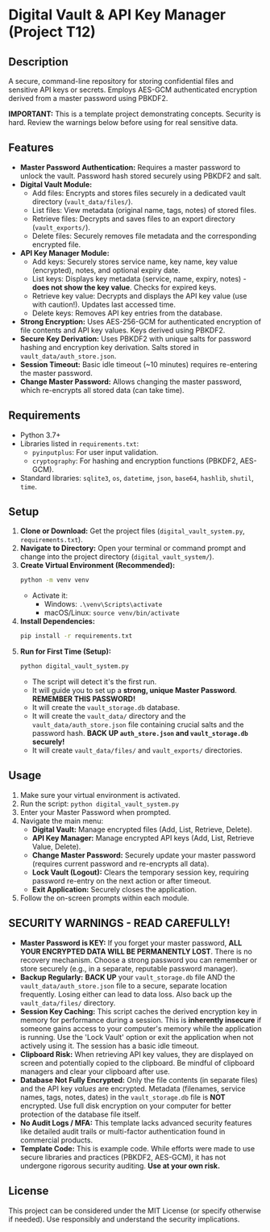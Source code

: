 # Digital Vault & API Key Manager (Project T12)

## Description

A secure, command-line repository for storing confidential files and sensitive API keys or secrets. Employs AES-GCM authenticated encryption derived from a master password using PBKDF2.

**IMPORTANT:** This is a template project demonstrating concepts. Security is hard. Review the warnings below before using for real sensitive data.

## Features

*   **Master Password Authentication:** Requires a master password to unlock the vault. Password hash stored securely using PBKDF2 and salt.
*   **Digital Vault Module:**
    *   Add files: Encrypts and stores files securely in a dedicated vault directory (`vault_data/files/`).
    *   List files: View metadata (original name, tags, notes) of stored files.
    *   Retrieve files: Decrypts and saves files to an export directory (`vault_exports/`).
    *   Delete files: Securely removes file metadata and the corresponding encrypted file.
*   **API Key Manager Module:**
    *   Add keys: Securely stores service name, key name, key value (encrypted), notes, and optional expiry date.
    *   List keys: Displays key metadata (service, name, expiry, notes) - **does not show the key value**. Checks for expired keys.
    *   Retrieve key value: Decrypts and displays the API key value (use with caution!). Updates last accessed time.
    *   Delete keys: Removes API key entries from the database.
*   **Strong Encryption:** Uses AES-256-GCM for authenticated encryption of file contents and API key values. Keys derived using PBKDF2.
*   **Secure Key Derivation:** Uses PBKDF2 with unique salts for password hashing and encryption key derivation. Salts stored in `vault_data/auth_store.json`.
*   **Session Timeout:** Basic idle timeout (~10 minutes) requires re-entering the master password.
*   **Change Master Password:** Allows changing the master password, which re-encrypts all stored data (can take time).

## Requirements

*   Python 3.7+
*   Libraries listed in `requirements.txt`:
    *   `pyinputplus`: For user input validation.
    *   `cryptography`: For hashing and encryption functions (PBKDF2, AES-GCM).
*   Standard libraries: `sqlite3`, `os`, `datetime`, `json`, `base64`, `hashlib`, `shutil`, `time`.

## Setup

1.  **Clone or Download:** Get the project files (`digital_vault_system.py`, `requirements.txt`).
2.  **Navigate to Directory:** Open your terminal or command prompt and change into the project directory (`digital_vault_system/`).
3.  **Create Virtual Environment (Recommended):**
    ```bash
    python -m venv venv
    ```
    *   Activate it:
        *   Windows: `.\venv\Scripts\activate`
        *   macOS/Linux: `source venv/bin/activate`
4.  **Install Dependencies:**
    ```bash
    pip install -r requirements.txt
    ```
5.  **Run for First Time (Setup):**
    ```bash
    python digital_vault_system.py
    ```
    *   The script will detect it's the first run.
    *   It will guide you to set up a **strong, unique Master Password**. **REMEMBER THIS PASSWORD!**
    *   It will create the `vault_storage.db` database.
    *   It will create the `vault_data/` directory and the `vault_data/auth_store.json` file containing crucial salts and the password hash. **BACK UP `auth_store.json` and `vault_storage.db` securely!**
    *   It will create `vault_data/files/` and `vault_exports/` directories.

## Usage

1.  Make sure your virtual environment is activated.
2.  Run the script: `python digital_vault_system.py`
3.  Enter your Master Password when prompted.
4.  Navigate the main menu:
    *   **Digital Vault:** Manage encrypted files (Add, List, Retrieve, Delete).
    *   **API Key Manager:** Manage encrypted API keys (Add, List, Retrieve Value, Delete).
    *   **Change Master Password:** Securely update your master password (requires current password and re-encrypts all data).
    *   **Lock Vault (Logout):** Clears the temporary session key, requiring password re-entry on the next action or after timeout.
    *   **Exit Application:** Securely closes the application.
5.  Follow the on-screen prompts within each module.

## SECURITY WARNINGS - READ CAREFULLY!

*   **Master Password is KEY:** If you forget your master password, **ALL YOUR ENCRYPTED DATA WILL BE PERMANENTLY LOST**. There is no recovery mechanism. Choose a strong password you can remember or store securely (e.g., in a separate, reputable password manager).
*   **Backup Regularly:** **BACK UP** your `vault_storage.db` file AND the `vault_data/auth_store.json` file to a secure, separate location frequently. Losing either can lead to data loss. Also back up the `vault_data/files/` directory.
*   **Session Key Caching:** This script caches the derived encryption key in memory for performance during a session. This is **inherently insecure** if someone gains access to your computer's memory while the application is running. Use the 'Lock Vault' option or exit the application when not actively using it. The session has a basic idle timeout.
*   **Clipboard Risk:** When retrieving API key values, they are displayed on screen and potentially copied to the clipboard. Be mindful of clipboard managers and clear your clipboard after use.
*   **Database Not Fully Encrypted:** Only the file contents (in separate files) and the API key *values* are encrypted. Metadata (filenames, service names, tags, notes, dates) in the `vault_storage.db` file is **NOT** encrypted. Use full disk encryption on your computer for better protection of the database file itself.
*   **No Audit Logs / MFA:** This template lacks advanced security features like detailed audit trails or multi-factor authentication found in commercial products.
*   **Template Code:** This is example code. While efforts were made to use secure libraries and practices (PBKDF2, AES-GCM), it has not undergone rigorous security auditing. **Use at your own risk.**

## License

This project can be considered under the MIT License (or specify otherwise if needed). Use responsibly and understand the security implications.